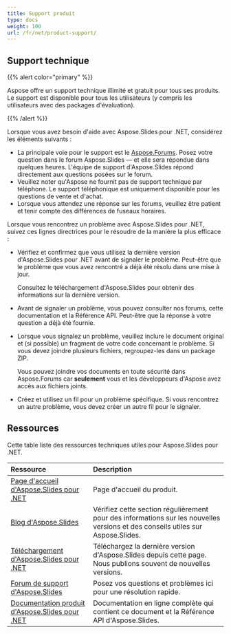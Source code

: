 ```yaml
---
title: Support produit
type: docs
weight: 100
url: /fr/net/product-support/
---
```


## **Support technique**
{{% alert color="primary" %}}

Aspose offre un support technique illimité et gratuit pour tous ses produits. Le support est disponible pour tous les utilisateurs (y compris les utilisateurs avec des packages d'évaluation).

{{% /alert %}} 

Lorsque vous avez besoin d'aide avec Aspose.Slides pour .NET, considérez les éléments suivants :

- La principale voie pour le support est le [Aspose.Forums](https://forum.aspose.com/c/slides/11). Posez votre question dans le forum Aspose.Slides — et elle sera répondue dans quelques heures. L'équipe de support d'Aspose.Slides répond directement aux questions posées sur le forum.
- Veuillez noter qu'Aspose ne fournit pas de support technique par téléphone. Le support téléphonique est uniquement disponible pour les questions de vente et d'achat.
- Lorsque vous attendez une réponse sur les forums, veuillez être patient et tenir compte des différences de fuseaux horaires.

Lorsque vous rencontrez un problème avec Aspose.Slides pour .NET, suivez ces lignes directrices pour le résoudre de la manière la plus efficace :

- Vérifiez et confirmez que vous utilisez la dernière version d'Aspose.Slides pour .NET avant de signaler le problème. Peut-être que le problème que vous avez rencontré a déjà été résolu dans une mise à jour.

  Consultez le téléchargement d'Aspose.Slides pour obtenir des informations sur la dernière version.

- Avant de signaler un problème, vous pouvez consulter nos forums, cette documentation et la Référence API. Peut-être que la réponse à votre question a déjà été fournie.

- Lorsque vous signalez un problème, veuillez inclure le document original et (si possible) un fragment de votre code concernant le problème. Si vous devez joindre plusieurs fichiers, regroupez-les dans un package ZIP.

  Vous pouvez joindre vos documents en toute sécurité dans Aspose.Forums car **seulement** vous et les développeurs d'Aspose avez accès aux fichiers joints.

- Créez et utilisez un fil pour un problème spécifique. Si vous rencontrez un autre problème, vous devez créer un autre fil pour le signaler.

## **Ressources**
Cette table liste des ressources techniques utiles pour Aspose.Slides pour .NET.

|**Ressource**|**Description**|
| :- | :- |
|[Page d'accueil d'Aspose.Slides pour .NET](https://products.aspose.com/slides/net/)|Page d'accueil du produit.|
|[Blog d'Aspose.Slides](https://blog.aspose.com/category/slides/)|Vérifiez cette section régulièrement pour des informations sur les nouvelles versions et des conseils utiles sur Aspose.Slides.|
|[Téléchargement d'Aspose.Slides pour .NET](https://www.nuget.org/packages/Aspose.Slides.NET/)|Téléchargez la dernière version d'Aspose.Slides depuis cette page. Nous publions souvent de nouvelles versions.|
|[Forum de support d'Aspose.Slides](https://forum.aspose.com/c/slides/11)|Posez vos questions et problèmes ici pour une résolution rapide.|
|[Documentation produit d'Aspose.Slides pour .NET](/slides/fr/net/)|Documentation en ligne complète qui contient ce document et la Référence API d'Aspose.Slides.|